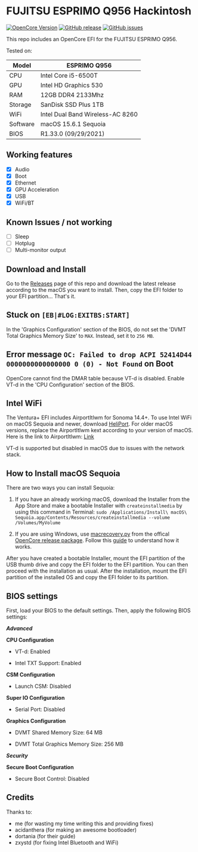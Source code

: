 # FUJITSU ESPRIMO Q956 Hackintosh

[![OpenCore Version](https://img.shields.io/badge/OpenCore-1.0.5-green.svg)](https://github.com/SkyrilHD/FUJITSU-ESPRIMO-Q956-Hackintosh)
[![GitHub release](https://img.shields.io/github/tag/SkyrilHD/FUJITSU-ESPRIMO-Q956-Hackintosh.svg)](https://github.com/SkyrilHD/FUJITSU-ESPRIMO-Q956-Hackintosh/releases/)
[![GitHub issues](https://img.shields.io/github/issues/SkyrilHD/FUJITSU-ESPRIMO-Q956-Hackintosh.svg)](https://github.com/SkyrilHD/FUJITSU-ESPRIMO-Q956-Hackintosh/issues/)

This repo includes an OpenCore EFI for the FUJITSU ESPRIMO Q956.

Tested on:

Model | ESPRIMO Q956
------------- | ---------------
CPU | Intel Core i5-6500T
GPU | Intel HD Graphics 530
RAM | 12GB DDR4 2133Mhz
Storage | SanDisk SSD Plus 1TB
WiFi | Intel Dual Band Wireless-AC 8260
Software | macOS 15.6.1 Sequoia
BIOS | R1.33.0 (09/29/2021)

## Working features

- [x] Audio
- [x] Boot
- [x] Ethernet
- [x] GPU Acceleration
- [x] USB
- [x] WiFi/BT

## Known Issues / not working

- [ ] Sleep
- [ ] Hotplug
- [ ] Multi-monitor output

## Download and Install

Go to the [Releases](https://github.com/SkyrilHD/FUJITSU-ESPRIMO-Q956-Hackintosh/releases/) page of this repo and download the latest release according to the macOS you want to install. Then, copy the EFI folder to your EFI partition... That's it.

## Stuck on `[EB|#LOG:EXITBS:START]`

In the 'Graphics Configuration' section of the BIOS, do not set the 'DVMT Total Graphics Memory Size' to `MAX`. Instead, set it to `256 MB`.

## Error message `OC: Failed to drop ACPI 52414D44 0000000000000000 0 (0) - Not Found` on Boot

OpenCore cannot find the DMAR table because VT-d is disabled. Enable VT-d in the 'CPU Configuration' section of the BIOS.

## Intel WiFi

The Ventura+ EFI includes AirportItlwm for Sonoma 14.4+. To use Intel WiFi on macOS Sequoia and newer, download [HeliPort](https://github.com/OpenIntelWireless/HeliPort/releases). For older macOS versions, replace the AirportItlwm kext according to your version of macOS. Here is the link to AirportItlwm: [Link](https://github.com/OpenIntelWireless/itlwm/releases)

VT-d is supported but disabled in macOS due to issues with the network stack.

## How to Install macOS Sequoia

There are two ways you can install Sequoia:

1. If you have an already working macOS, download the Installer from the App Store and make a bootable Installer with `createinstallmedia` by using this command in Terminal: `sudo /Applications/Install\ macOS\ Sequoia.app/Contents/Resources/createinstallmedia --volume /Volumes/MyVolume`

2. If you are using Windows, use [macrecovery.py](https://github.com/acidanthera/OpenCorePkg/tree/master/Utilities/macrecovery) from the offical [OpenCore release package](https://github.com/acidanthera/OpenCorePkg/releases/). Follow this [guide](https://dortania.github.io/OpenCore-Install-Guide/installer-guide/windows-install.html) to understand how it works.

After you have created a bootable Installer, mount the EFI partition of the USB thumb drive and copy the EFI folder to the EFI partition. You can then proceed with the installation as usual. After the installation, mount the EFI partition of the installed OS and copy the EFI folder to its partition.

## BIOS settings

First, load your BIOS to the default settings. Then, apply the following BIOS settings:

***Advanced***

**CPU Configuration**

* VT-d: Enabled

* Intel TXT Support: Enabled

**CSM Configuration**

* Launch CSM: Disabled

**Super IO Configuration**

* Serial Port: Disabled

**Graphics Configuration**

* DVMT Shared Memory Size: 64 MB

* DVMT Total Graphics Memory Size: 256 MB

***Security***

**Secure Boot Configuration**

* Secure Boot Control: Disabled

## Credits

Thanks to:

- me (for wasting my time writing this and providing fixes)
- acidanthera (for making an awesome bootloader)
- dortania (for their guide)
- zxystd (for fixing Intel Bluetooth and WiFi)
